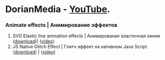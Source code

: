 # DorianMedia - [YouTube](https://www.youtube.com/channel/UCI5B6GIerZ5AzAI5ANAOwww). 
### Animate effects | Анимирование эффектов
1. SVG Elastic line animation effects | Анимированая эластичная линия ([download](https://github.com/DorianHub/Animate-effects/tree/master/SVG%20Elastic%20line%20animation%20effects))| ([video](https://www.youtube.com/watch?v=kVZ5AzI0C_4))
2. JS Native Glitch Effect | Глитч эффект на нативном Java Script ([download](https://github.com/DorianHub/Animate-effects/tree/master/JS%20Native%20Glitch%20Effect)) | ([video](https://youtu.be/88NNttc-YWo))